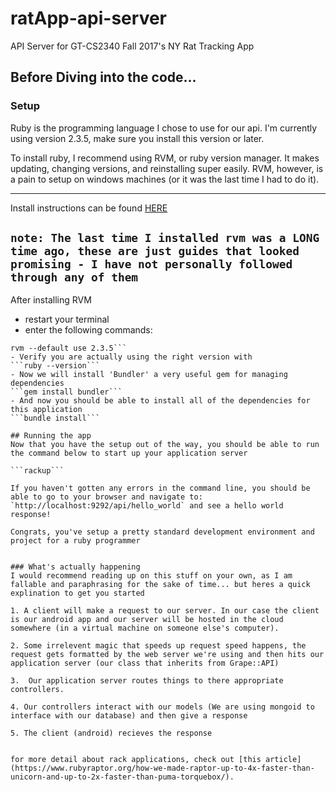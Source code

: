 # ratApp-api-server
API Server for GT-CS2340 Fall 2017's NY Rat Tracking App

## Before Diving into the code...
### Setup
Ruby is the programming language I chose to use for our api. I'm currently using version 2.3.5, make sure you install this version or later.

To install ruby, I recommend using RVM, or ruby version manager. It makes updating, changing versions, and reinstalling super easily. RVM, however, is a pain to setup on windows machines (or it was the last time I had to do it).

---------------------------------------
Install instructions can be found [HERE](https://rvm.io/rvm/install "RVM install guide")

`note: The last time I installed rvm was a LONG time ago, these are just guides that looked promising - I have not personally followed through any of them`
---------------------------------------
After installing RVM
- restart your terminal
- enter the following commands:
```rvm install 2.3.5
rvm --default use 2.3.5```
- Verify you are actually using the right version with
```ruby --version```
- Now we will install 'Bundler' a very useful gem for managing dependencies
```gem install bundler```
- And now you should be able to install all of the dependencies for this application
```bundle install```

## Running the app
Now that you have the setup out of the way, you should be able to run the command below to start up your application server

```rackup```

If you haven't gotten any errors in the command line, you should be able to go to your browser and navigate to: `http://localhost:9292/api/hello_world` and see a hello world response!

Congrats, you've setup a pretty standard development environment and project for a ruby programmer


### What's actually happening
I would recommend reading up on this stuff on your own, as I am fallable and paraphrasing for the sake of time... but heres a quick explination to get you started

1. A client will make a request to our server. In our case the client is our android app and our server will be hosted in the cloud somewhere (in a virtual machine on someone else's computer). 

2. Some irrelevent magic that speeds up request speed happens, the request gets formatted by the web server we're using and then hits our application server (our class that inherits from Grape::API)

3.  Our application server routes things to there appropriate controllers.

4. Our controllers interact with our models (We are using mongoid to interface with our database) and then give a response

5. The client (android) recieves the response


for more detail about rack applications, check out [this article](https://www.rubyraptor.org/how-we-made-raptor-up-to-4x-faster-than-unicorn-and-up-to-2x-faster-than-puma-torquebox/).

